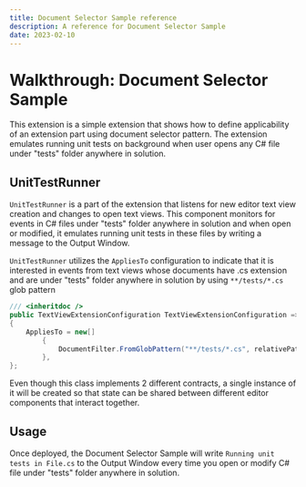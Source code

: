 ```yaml
---
title: Document Selector Sample reference
description: A reference for Document Selector Sample
date: 2023-02-10
---
```


# Walkthrough: Document Selector Sample

This extension is a simple extension that shows how to define applicability of an extension part using document selector pattern.
The extension emulates running unit tests on background when user opens any C# file under "tests" folder anywhere in solution.

## UnitTestRunner

`UnitTestRunner` is a part of the extension that listens for new editor text view creation and changes to open text views. This component monitors for events in C# files under "tests" folder anywhere in solution and when open or modified, it emulates running unit tests in these files by writing a message to the Output Window.

`UnitTestRunner` utilizes the `AppliesTo` configuration to indicate that it is interested in events from text views whose documents have .cs extension and are under "tests" folder anywhere in solution by using `**/tests/*.cs` glob pattern

```csharp
/// <inheritdoc />
public TextViewExtensionConfiguration TextViewExtensionConfiguration => new()
{
    AppliesTo = new[]
        {
            DocumentFilter.FromGlobPattern("**/tests/*.cs", relativePath: false),
        },
};
```

Even though this class implements 2 different contracts, a single instance of it will be created so that state can be shared between different editor components that interact together.


## Usage

Once deployed, the Document Selector Sample will write `Running unit tests in File.cs` to the Output Window every time you open or modify C# file under "tests" folder anywhere in solution.
